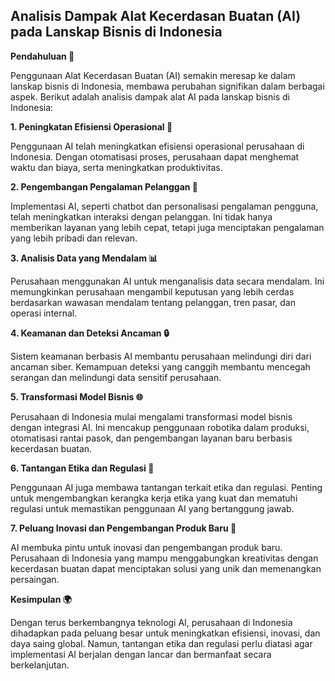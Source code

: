 ## Analisis Dampak Alat Kecerdasan Buatan (AI) pada Lanskap Bisnis di Indonesia

**Pendahuluan 🚀**

Penggunaan Alat Kecerdasan Buatan (AI) semakin meresap ke dalam lanskap bisnis di Indonesia, membawa perubahan signifikan dalam berbagai aspek. Berikut adalah analisis dampak alat AI pada lanskap bisnis di Indonesia:

**1. Peningkatan Efisiensi Operasional 🔄**

Penggunaan AI telah meningkatkan efisiensi operasional perusahaan di Indonesia. Dengan otomatisasi proses, perusahaan dapat menghemat waktu dan biaya, serta meningkatkan produktivitas.

**2. Pengembangan Pengalaman Pelanggan 🤖**

Implementasi AI, seperti chatbot dan personalisasi pengalaman pengguna, telah meningkatkan interaksi dengan pelanggan. Ini tidak hanya memberikan layanan yang lebih cepat, tetapi juga menciptakan pengalaman yang lebih pribadi dan relevan.

**3. Analisis Data yang Mendalam 📊**

Perusahaan menggunakan AI untuk menganalisis data secara mendalam. Ini memungkinkan perusahaan mengambil keputusan yang lebih cerdas berdasarkan wawasan mendalam tentang pelanggan, tren pasar, dan operasi internal.

**4. Keamanan dan Deteksi Ancaman 🔒**

Sistem keamanan berbasis AI membantu perusahaan melindungi diri dari ancaman siber. Kemampuan deteksi yang canggih membantu mencegah serangan dan melindungi data sensitif perusahaan.

**5. Transformasi Model Bisnis 🌐**

Perusahaan di Indonesia mulai mengalami transformasi model bisnis dengan integrasi AI. Ini mencakup penggunaan robotika dalam produksi, otomatisasi rantai pasok, dan pengembangan layanan baru berbasis kecerdasan buatan.

**6. Tantangan Etika dan Regulasi 🚦**

Penggunaan AI juga membawa tantangan terkait etika dan regulasi. Penting untuk mengembangkan kerangka kerja etika yang kuat dan mematuhi regulasi untuk memastikan penggunaan AI yang bertanggung jawab.

**7. Peluang Inovasi dan Pengembangan Produk Baru 🌱**

AI membuka pintu untuk inovasi dan pengembangan produk baru. Perusahaan di Indonesia yang mampu menggabungkan kreativitas dengan kecerdasan buatan dapat menciptakan solusi yang unik dan memenangkan persaingan.

**Kesimpulan 🌍**

Dengan terus berkembangnya teknologi AI, perusahaan di Indonesia dihadapkan pada peluang besar untuk meningkatkan efisiensi, inovasi, dan daya saing global. Namun, tantangan etika dan regulasi perlu diatasi agar implementasi AI berjalan dengan lancar dan bermanfaat secara berkelanjutan.
